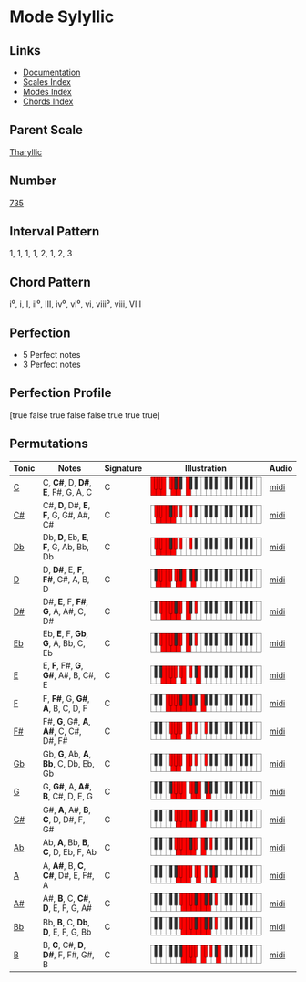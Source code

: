 # Mode Sylyllic

## Links

- [Documentation](index.md)
- [Scales Index](Scales.md)
- [Modes Index](Modes.md)
- [Chords Index](Chords.md)

## Parent Scale

[Tharyllic](ScaleTharyllic.md)

## Number

[735](https://ianring.com/musictheory/scales/735)

## Interval Pattern

1, 1, 1, 1, 2, 1, 2, 3

## Chord Pattern

i⁰, i, I, ii⁰, III, iv⁰, vi⁰, vi, viii⁰, viii, VIII

## Perfection

- 5 Perfect notes
- 3 Perfect notes

## Perfection Profile

[true false true false false true true true]

## Permutations

| Tonic | Notes | Signature | Illustration | Audio |
|-------|-------|-----------|--------------|-------|
| [C](ModeCNaturalSylyllic.md) | C, **C#**, D, **D#**, **E**, F#, G, A, C | C | ![CNaturalSylyllic](ModeCNaturalSylyllic.png) | [midi](https://github.com/edipermadi/music/blob/main/docs/ModeCNaturalSylyllic.mid?raw=true) |
| [C#](ModeCSharpSylyllic.md) | C#, **D**, D#, **E**, **F**, G, G#, A#, C# | C | ![CSharpSylyllic](ModeCSharpSylyllic.png) | [midi](https://github.com/edipermadi/music/blob/main/docs/ModeCSharpSylyllic.mid?raw=true) |
| [Db](ModeDFlatSylyllic.md) | Db, **D**, Eb, **E**, **F**, G, Ab, Bb, Db | C | ![DFlatSylyllic](ModeDFlatSylyllic.png) | [midi](https://github.com/edipermadi/music/blob/main/docs/ModeDFlatSylyllic.mid?raw=true) |
| [D](ModeDNaturalSylyllic.md) | D, **D#**, E, **F**, **F#**, G#, A, B, D | C | ![DNaturalSylyllic](ModeDNaturalSylyllic.png) | [midi](https://github.com/edipermadi/music/blob/main/docs/ModeDNaturalSylyllic.mid?raw=true) |
| [D#](ModeDSharpSylyllic.md) | D#, **E**, F, **F#**, **G**, A, A#, C, D# | C | ![DSharpSylyllic](ModeDSharpSylyllic.png) | [midi](https://github.com/edipermadi/music/blob/main/docs/ModeDSharpSylyllic.mid?raw=true) |
| [Eb](ModeEFlatSylyllic.md) | Eb, **E**, F, **Gb**, **G**, A, Bb, C, Eb | C | ![EFlatSylyllic](ModeEFlatSylyllic.png) | [midi](https://github.com/edipermadi/music/blob/main/docs/ModeEFlatSylyllic.mid?raw=true) |
| [E](ModeENaturalSylyllic.md) | E, **F**, F#, **G**, **G#**, A#, B, C#, E | C | ![ENaturalSylyllic](ModeENaturalSylyllic.png) | [midi](https://github.com/edipermadi/music/blob/main/docs/ModeENaturalSylyllic.mid?raw=true) |
| [F](ModeFNaturalSylyllic.md) | F, **F#**, G, **G#**, **A**, B, C, D, F | C | ![FNaturalSylyllic](ModeFNaturalSylyllic.png) | [midi](https://github.com/edipermadi/music/blob/main/docs/ModeFNaturalSylyllic.mid?raw=true) |
| [F#](ModeFSharpSylyllic.md) | F#, **G**, G#, **A**, **A#**, C, C#, D#, F# | C | ![FSharpSylyllic](ModeFSharpSylyllic.png) | [midi](https://github.com/edipermadi/music/blob/main/docs/ModeFSharpSylyllic.mid?raw=true) |
| [Gb](ModeGFlatSylyllic.md) | Gb, **G**, Ab, **A**, **Bb**, C, Db, Eb, Gb | C | ![GFlatSylyllic](ModeGFlatSylyllic.png) | [midi](https://github.com/edipermadi/music/blob/main/docs/ModeGFlatSylyllic.mid?raw=true) |
| [G](ModeGNaturalSylyllic.md) | G, **G#**, A, **A#**, **B**, C#, D, E, G | C | ![GNaturalSylyllic](ModeGNaturalSylyllic.png) | [midi](https://github.com/edipermadi/music/blob/main/docs/ModeGNaturalSylyllic.mid?raw=true) |
| [G#](ModeGSharpSylyllic.md) | G#, **A**, A#, **B**, **C**, D, D#, F, G# | C | ![GSharpSylyllic](ModeGSharpSylyllic.png) | [midi](https://github.com/edipermadi/music/blob/main/docs/ModeGSharpSylyllic.mid?raw=true) |
| [Ab](ModeAFlatSylyllic.md) | Ab, **A**, Bb, **B**, **C**, D, Eb, F, Ab | C | ![AFlatSylyllic](ModeAFlatSylyllic.png) | [midi](https://github.com/edipermadi/music/blob/main/docs/ModeAFlatSylyllic.mid?raw=true) |
| [A](ModeANaturalSylyllic.md) | A, **A#**, B, **C**, **C#**, D#, E, F#, A | C | ![ANaturalSylyllic](ModeANaturalSylyllic.png) | [midi](https://github.com/edipermadi/music/blob/main/docs/ModeANaturalSylyllic.mid?raw=true) |
| [A#](ModeASharpSylyllic.md) | A#, **B**, C, **C#**, **D**, E, F, G, A# | C | ![ASharpSylyllic](ModeASharpSylyllic.png) | [midi](https://github.com/edipermadi/music/blob/main/docs/ModeASharpSylyllic.mid?raw=true) |
| [Bb](ModeBFlatSylyllic.md) | Bb, **B**, C, **Db**, **D**, E, F, G, Bb | C | ![BFlatSylyllic](ModeBFlatSylyllic.png) | [midi](https://github.com/edipermadi/music/blob/main/docs/ModeBFlatSylyllic.mid?raw=true) |
| [B](ModeBNaturalSylyllic.md) | B, **C**, C#, **D**, **D#**, F, F#, G#, B | C | ![BNaturalSylyllic](ModeBNaturalSylyllic.png) | [midi](https://github.com/edipermadi/music/blob/main/docs/ModeBNaturalSylyllic.mid?raw=true) |
